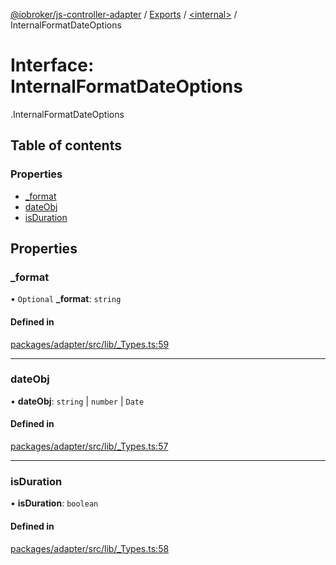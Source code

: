 [@iobroker/js-controller-adapter](../README.md) / [Exports](../modules.md) / [<internal\>](../modules/internal_.md) / InternalFormatDateOptions

# Interface: InternalFormatDateOptions

[<internal>](../modules/internal_.md).InternalFormatDateOptions

## Table of contents

### Properties

- [\_format](internal_.InternalFormatDateOptions.md#_format)
- [dateObj](internal_.InternalFormatDateOptions.md#dateobj)
- [isDuration](internal_.InternalFormatDateOptions.md#isduration)

## Properties

### \_format

• `Optional` **\_format**: `string`

#### Defined in

[packages/adapter/src/lib/_Types.ts:59](https://github.com/ioBroker/ioBroker.js-controller/blob/be86979f/packages/adapter/src/lib/_Types.ts#L59)

___

### dateObj

• **dateObj**: `string` \| `number` \| `Date`

#### Defined in

[packages/adapter/src/lib/_Types.ts:57](https://github.com/ioBroker/ioBroker.js-controller/blob/be86979f/packages/adapter/src/lib/_Types.ts#L57)

___

### isDuration

• **isDuration**: `boolean`

#### Defined in

[packages/adapter/src/lib/_Types.ts:58](https://github.com/ioBroker/ioBroker.js-controller/blob/be86979f/packages/adapter/src/lib/_Types.ts#L58)

